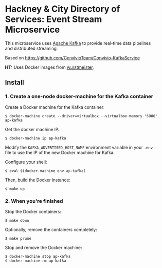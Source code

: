 # Hackney & City Directory of Services: Event Stream Microservice

This microservice uses [Apache Kafka](https://kafka.apache.org/) to provide real-time data pipelines and distributed streaming.

Based on https://github.com/ConvivioTeam/Convivio-KafkaService

**HT:**
Uses Docker images from [wurstmeister](https://hub.docker.com/u/wurstmeister/).

## Install
### 1. Create a one-node docker-machine for the Kafka container

Create a Docker machine for the Kafka container:

```
$ docker-machine create --driver=virtualbox --virtualbox-memory "6000" ap-kafka
```
Get the docker machine IP.
```
$ docker-machine ip ap-kafka
```

Modify the `KAFKA_ADVERTISED_HOST_NAME` environment variable in your `.env` file to use the IP of the new Docker machine for Kafka.

Configure your shell:
```
$ eval $(docker-machine env ap-kafka)
```

Then, build the Docker instance:

```
$ make up
```

### 2. When you're finished

Stop the Docker containers:

```
$ make down
```
Optionally, remove the containers completely:
```
$ make prune
```
Stop and remove the Docker machine:
```
$ docker-machine stop ap-kafka
$ docker-machine rm ap-kafka
```